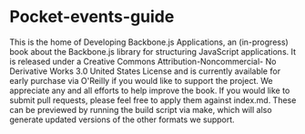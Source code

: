 Pocket-events-guide
===================

This is the home of Developing Backbone.js Applications, an (in-progress) book about the Backbone.js library for structuring JavaScript applications. It is released under a Creative Commons Attribution-Noncommercial- No Derivative Works 3.0 United States License and is currently available for early purchase via O'Reilly if you would like to support the project.  We appreciate any and all efforts to help improve the book. If you would like to submit pull requests, please feel free to apply them against index.md. These can be previewed by running the build script via make, which will also generate updated versions of the other formats we support.